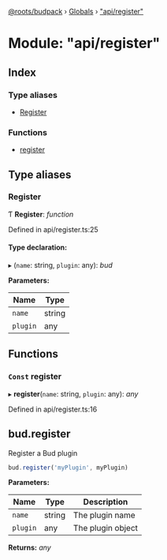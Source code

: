 [@roots/budpack](../README.md) › [Globals](../globals.md) › ["api/register"](_api_register_.md)

# Module: "api/register"

## Index

### Type aliases

* [Register](_api_register_.md#register)

### Functions

* [register](_api_register_.md#const-register)

## Type aliases

###  Register

Ƭ **Register**: *function*

Defined in api/register.ts:25

#### Type declaration:

▸ (`name`: string, `plugin`: any): *bud*

**Parameters:**

Name | Type |
------ | ------ |
`name` | string |
`plugin` | any |

## Functions

### `Const` register

▸ **register**(`name`: string, `plugin`: any): *any*

Defined in api/register.ts:16

## bud.register

Register a Bud plugin

```js
bud.register('myPlugin', myPlugin)
```

**Parameters:**

Name | Type | Description |
------ | ------ | ------ |
`name` | string | The plugin name |
`plugin` | any | The plugin object  |

**Returns:** *any*
